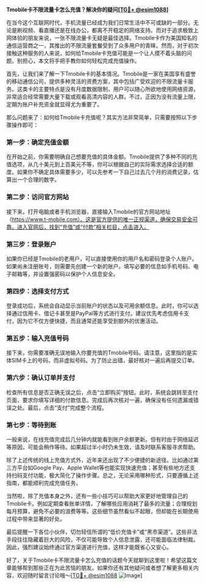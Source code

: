 **Tmobile卡不限流量卡怎么充值？解决你的疑问[[TG💪+ @esim1088](https://t.me/s/esim1088)]**

在当今这个互联网时代，手机流量已经成为我们日常生活中不可或缺的一部分。无论是刷视频、看直播还是在线办公，都离不开稳定的网络支持。而对于追求极致上网体验的朋友来说，一张不限流量卡无疑是最佳选择。Tmobile卡作为美国知名的通信运营商之一，其推出的不限流量套餐受到了众多用户的青睐。然而，对于初次接触这种服务的人来说，如何给Tmobile卡充值可能是一个让人摸不着头脑的问题。别担心，本文将手把手教你如何轻松完成充值操作。

首先，让我们来了解一下Tmobile卡的基本情况。Tmobile是一家在美国享有盛誉的移动通信公司，提供多种灵活的资费方案，其中包括广受欢迎的不限流量卡服务。这类卡的主要特点是没有月度数据限制，用户可以随心所欲地使用网络资源，非常适合经常需要大量下载或观看高清内容的人群。不过，正因为没有流量上限，定期为账户补充资金就显得尤为重要了。

那么问题来了：如何给Tmobile卡充值呢？其实方法非常简单，只需要按照以下步骤操作即可：

### **第一步：确定充值金额**
在开始之前，你需要明确自己想要充值的具体金额。Tmobile提供了多种不同的充值选项，从几十美元到上百美元不等，你可以根据自己的实际需求选择合适的额度。如果你不确定具体需要多少，可以先参考一下自己过去几个月的消费记录，估算出一个合理的数字。

### **第二步：访问官方网站**
接下来，打开电脑或者手机浏览器，直接输入Tmobile的官方网站地址（https://www.t-mobile.com）。这是官方提供的唯一正规渠道，确保交易安全可靠。进入官网后，找到“充值”或“付款”相关栏目，点击进入。

### **第三步：登录账户**
如果你已经是Tmobile的老用户，可以直接使用你的用户名和密码登录个人账户。如果尚未注册账号，则需要先创建一个新的账户。填写必要的信息如手机号码、电子邮箱等，并设置强密码以保护个人信息安全。

### **第四步：选择支付方式**
登录成功后，系统会自动显示当前账户的状态以及可用余额信息。此时，你可以选择通过信用卡、借记卡甚至是PayPal等方式进行支付。建议优先考虑信用卡支付，因为它不仅方便快捷，而且通常还能享受到额外的优惠活动。

### **第五步：输入充值号码**
接下来，你需要准确无误地输入你要充值的Tmobile号码。请注意，这里指的是实体SIM卡上的号码，而非虚拟号码。为了防止出错，最好核对一遍后再提交订单。

### **第六步：确认订单并支付**
检查所有信息是否正确无误之后，点击“立即购买”按钮。此时，系统会跳转至支付页面，要求你填写详细的付款信息。完成后再次核对一遍，确保没有任何遗漏或错误之处。最后，点击“支付”完成整个流程。

### **第七步：等待到账**
一般来说，在线充值完成后几分钟内就能看到账户余额更新。但有时由于网络延迟等原因，可能会稍作等待。如果超过半小时仍未生效，请及时联系客服寻求帮助。

除了上述传统的线上充值方式外，近年来还出现了不少便捷的新途径。比如通过第三方平台如Google Pay、Apple Wallet等也能实现快速充值；甚至有些地方还支持扫码支付功能，极大简化了操作步骤。总之，无论采用哪种形式，只要遵循上述指南，都能顺利完成充值任务。

当然啦，除了充值本身之外，还有一些小技巧可以帮助大家更好地管理自己的Tmobile卡。例如定期查看账单详情，了解哪些应用消耗了最多的流量；合理规划每月预算，避免不必要的浪费等等。这些细节虽然看似不起眼，但却能在长期使用过程中带来显著的好处。

最后提醒一下各位小伙伴，切勿轻信所谓的“低价充值卡”或“黑市渠道”。这些非法手段往往隐藏着巨大的风险，不仅可能导致个人信息泄露，还可能面临法律制裁。因此，强烈建议始终通过官方渠道进行充值，这样才能既省心又安心。

好了，关于Tmobile卡不限流量卡怎么充值的话题今天就聊到这里啦！希望这篇文章能够帮到那些正在为此苦恼的朋友。如果你还有其他疑问或者想了解更多相关内容，欢迎随时留言讨论哦～[[TG💪+ @esim1088](https://t.me/s/esim1088) ![Image](https://i.postimg.cc/4NQfJmqS/Snipaste-2025-05-13-00-14-12.png)]